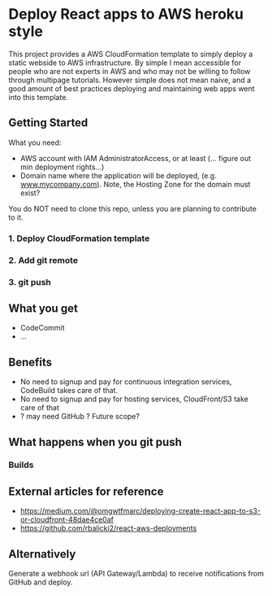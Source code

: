 # Deploy React apps to AWS heroku style

This project provides a AWS CloudFormation template to simply deploy a static webside to AWS infrastructure.
By simple I mean accessible for people who are not experts in AWS and who may not be willing to follow through multipage tutorials.
However simple does not mean naive, and a good amount of best practices deploying and maintaining web apps 
went into this template. 

## Getting Started

What you need:

* AWS account with IAM AdministratorAccess, or at least (... figure out min deployment rights...)
* Domain name where the application will be deployed, (e.g. www.mycompany.com). Note, the Hosting Zone for the domain must exist?

You do NOT need to clone this repo, unless you are planning to contribute to it.

### 1. Deploy CloudFormation template


### 2. Add git remote

### 3. git push


## What you get

* CodeCommit
* ...

## Benefits

* No need to signup and pay for continuous integration services, CodeBuild takes care of that.
* No need to signup and pay for hosting services, CloudFront/S3 take care of that
* ? may need GitHub ? Future scope?

## What happens when you git push

### Builds 


## External articles for reference

* https://medium.com/@omgwtfmarc/deploying-create-react-app-to-s3-or-cloudfront-48dae4ce0af
* https://github.com/rbalicki2/react-aws-deployments


## Alternatively

Generate a webhook url (API Gateway/Lambda) to receive notifications from GitHub and deploy.
